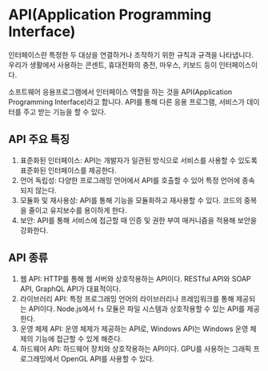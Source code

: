 # API(Application Programming Interface)

인터페이스란 특정한 두 대상을 연결하거나 조작하기 위한 규칙과 규격을 나타냅니다. 우리가 생활에서 사용하는 콘센트, 휴대전화의 충전, 마우스, 키보드 등이 인터페이스이다.

소프트웨어 응용프로그램에서 인터페이스 역할을 하는 것을 API(Application Programming Interface)라고 합니다. API를 통해 다른 응용 프로그램, 서비스가 데이터를 주고 받는 기능을 할 수 있다.

## API 주요 특징

1. 표준화된 인터페이스: API는 개발자가 일관된 방식으로 서비스를 사용할 수 있도록 표준화된 인터페이스를 제공한다.
2. 언어 독립성: 다양한 프로그래밍 언어에서 API를 호출할 수 있어 특정 언어에 종속되지 않는다.
3. 모듈화 및 재사용성: API를 통해 기능을 모듈화하고 재사용할 수 있다. 코드의 중복을 줄이고 유지보수를 용이하게 한다.
4. 보안: API를 통해 서비스에 접근할 때 인증 및 권한 부여 매커니즘을 적용해 보안을 강화한다.

## API 종류

1. 웹 API: HTTP를 통해 웹 서버와 상호작용하는 API이다. RESTful API와 SOAP API, GraphQL API가 대표적이다.
2. 라이브러리 API: 특정 프로그래밍 언어의 라이브러리나 프레임워크를 통해 제공되는 API이다. Node.js에서 `fs` 모듈은 파일 시스템과 상호작용할 수 있는 API를 제공한다.
3. 운영 체제 API: 운영 체제가 제공하는 API로, Windows API는 Windows 운영 체제의 기능에 접근할 수 있게 해준다.
4. 하드웨어 API: 하드웨어 장치와 상호작용하는 API이다. GPU를 사용하는 그래픽 프로그래밍에서 OpenGL API를 사용할 수 있다.